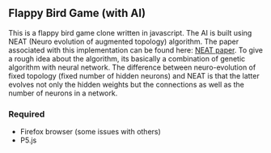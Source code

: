 ## Flappy Bird Game (with AI)
This is a flappy bird game clone written in javascript. The AI is built using NEAT (Neuro evolution of augmented topology) algorithm. The paper associated with this implementation can be found here:
[NEAT paper](http://nn.cs.utexas.edu/downloads/papers/stanley.ec02.pdf). To give a rough idea about the algorithm, its basically a combination of genetic algorithm with neural network. The difference between neuro-evolution of fixed topology (fixed number of hidden neurons) and NEAT is that the latter evolves not only the hidden weights but the connections as well as the number of neurons in a network. 

### Required
- Firefox browser (some issues with others)
- P5.js

